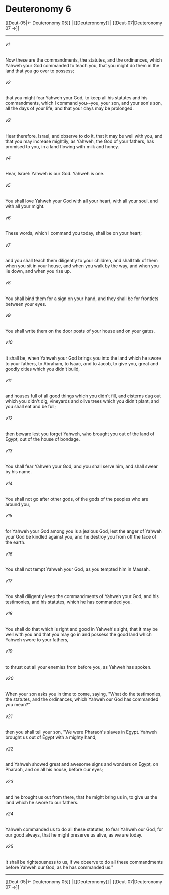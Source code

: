 # Deuteronomy 6

[[Deut-05|← Deuteronomy 05]] | [[Deuteronomy]] | [[Deut-07|Deuteronomy 07 →]]
***



###### v1 
Now these are the commandments, the statutes, and the ordinances, which Yahweh your God commanded to teach you, that you might do them in the land that you go over to possess; 

###### v2 
that you might fear Yahweh your God, to keep all his statutes and his commandments, which I command you--you, your son, and your son's son, all the days of your life; and that your days may be prolonged. 

###### v3 
Hear therefore, Israel, and observe to do it, that it may be well with you, and that you may increase mightily, as Yahweh, the God of your fathers, has promised to you, in a land flowing with milk and honey. 

###### v4 
Hear, Israel: Yahweh is our God. Yahweh is one. 

###### v5 
You shall love Yahweh your God with all your heart, with all your soul, and with all your might. 

###### v6 
These words, which I command you today, shall be on your heart; 

###### v7 
and you shall teach them diligently to your children, and shall talk of them when you sit in your house, and when you walk by the way, and when you lie down, and when you rise up. 

###### v8 
You shall bind them for a sign on your hand, and they shall be for frontlets between your eyes. 

###### v9 
You shall write them on the door posts of your house and on your gates. 

###### v10 
It shall be, when Yahweh your God brings you into the land which he swore to your fathers, to Abraham, to Isaac, and to Jacob, to give you, great and goodly cities which you didn't build, 

###### v11 
and houses full of all good things which you didn't fill, and cisterns dug out which you didn't dig, vineyards and olive trees which you didn't plant, and you shall eat and be full; 

###### v12 
then beware lest you forget Yahweh, who brought you out of the land of Egypt, out of the house of bondage. 

###### v13 
You shall fear Yahweh your God; and you shall serve him, and shall swear by his name. 

###### v14 
You shall not go after other gods, of the gods of the peoples who are around you, 

###### v15 
for Yahweh your God among you is a jealous God, lest the anger of Yahweh your God be kindled against you, and he destroy you from off the face of the earth. 

###### v16 
You shall not tempt Yahweh your God, as you tempted him in Massah. 

###### v17 
You shall diligently keep the commandments of Yahweh your God, and his testimonies, and his statutes, which he has commanded you. 

###### v18 
You shall do that which is right and good in Yahweh's sight, that it may be well with you and that you may go in and possess the good land which Yahweh swore to your fathers, 

###### v19 
to thrust out all your enemies from before you, as Yahweh has spoken. 

###### v20 
When your son asks you in time to come, saying, "What do the testimonies, the statutes, and the ordinances, which Yahweh our God has commanded you mean?" 

###### v21 
then you shall tell your son, "We were Pharaoh's slaves in Egypt. Yahweh brought us out of Egypt with a mighty hand; 

###### v22 
and Yahweh showed great and awesome signs and wonders on Egypt, on Pharaoh, and on all his house, before our eyes; 

###### v23 
and he brought us out from there, that he might bring us in, to give us the land which he swore to our fathers. 

###### v24 
Yahweh commanded us to do all these statutes, to fear Yahweh our God, for our good always, that he might preserve us alive, as we are today. 

###### v25 
It shall be righteousness to us, if we observe to do all these commandments before Yahweh our God, as he has commanded us."

***
[[Deut-05|← Deuteronomy 05]] | [[Deuteronomy]] | [[Deut-07|Deuteronomy 07 →]]
